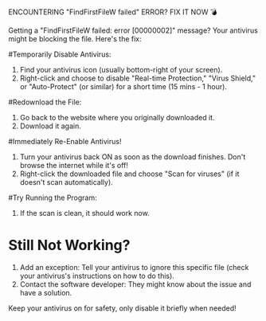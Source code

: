 ENCOUNTERING "FindFirstFileW failed" ERROR? FIX IT NOW 💣

Getting a "FindFirstFileW failed: error [00000002]" message? Your antivirus might be blocking the file. Here's the fix:

#Temporarily Disable Antivirus:

1. Find your antivirus icon (usually bottom-right of your screen).
2. Right-click and choose to disable "Real-time Protection," "Virus Shield," or "Auto-Protect" (or similar) for a short time (15 mins - 1 hour).

#Redownload the File:

1. Go back to the website where you originally downloaded it.
2. Download it again.

#Immediately Re-Enable Antivirus!

1. Turn your antivirus back ON as soon as the download finishes. Don't browse the internet while it's off!
2. Right-click the downloaded file and choose "Scan for viruses" (if it doesn't scan automatically).

#Try Running the Program:

 1. If the scan is clean, it should work now.

# Still Not Working?

1. Add an exception: Tell your antivirus to ignore this specific file (check your antivirus's instructions on how to do this).
2. Contact the software developer: They might know about the issue and have a solution.

Keep your antivirus on for safety, only disable it briefly when needed!
